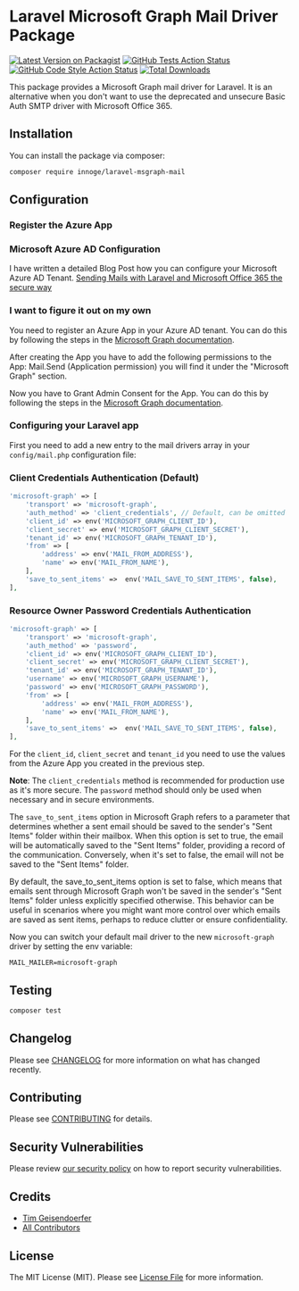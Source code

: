 # Laravel Microsoft Graph Mail Driver Package

[![Latest Version on Packagist](https://img.shields.io/packagist/v/innoge/laravel-msgraph-mail.svg?style=flat-square)](https://packagist.org/packages/innoge/laravel-msgraph-mail)
[![GitHub Tests Action Status](https://img.shields.io/github/actions/workflow/status/innoge/laravel-msgraph-mail/run-tests.yml?branch=main&label=tests&style=flat-square)](https://github.com/innoge/laravel-msgraph-mail/actions?query=workflow%3Arun-tests+branch%3Amain)
[![GitHub Code Style Action Status](https://img.shields.io/github/actions/workflow/status/innoge/laravel-msgraph-mail/fix-php-code-style-issues.yml?branch=main&label=code%20style&style=flat-square)](https://github.com/innoge/laravel-msgraph-mail/actions?query=workflow%3A"Fix+PHP+code+style+issues"+branch%3Amain)
[![Total Downloads](https://img.shields.io/packagist/dt/innoge/laravel-msgraph-mail.svg?style=flat-square)](https://packagist.org/packages/innoge/laravel-msgraph-mail)

This package provides a Microsoft Graph mail driver for Laravel. It is an alternative when you don't want to use the
deprecated and unsecure Basic Auth SMTP driver with Microsoft Office 365.

## Installation

You can install the package via composer:

```bash
composer require innoge/laravel-msgraph-mail
```

## Configuration

### Register the Azure App

### Microsoft Azure AD Configuration

I have written a detailed Blog Post how you can configure your Microsoft Azure AD Tenant. [Sending Mails with Laravel and Microsoft Office 365 the secure way](https://geisi.dev/blog/getting-rid-of-deprecated-microsoft-office-365-smtp-mail-sending)

### I want to figure it out on my own

You need to register an Azure App in your Azure AD tenant. You can do this by following the steps in
the [Microsoft Graph documentation](https://docs.microsoft.com/en-us/graph/auth-register-app-v2).

After creating the App you have to add the following permissions to the App:
Mail.Send (Application permission) you will find it under the "Microsoft Graph" section.

Now you have to Grant Admin Consent for the App. You can do this by following the steps in
the [Microsoft Graph documentation](https://docs.microsoft.com/en-us/graph/auth-v2-service#3-get-administrator-consent).

### Configuring your Laravel app

First you need to add a new entry to the mail drivers array in your `config/mail.php` configuration file:

### Client Credentials Authentication (Default)

```php
'microsoft-graph' => [
    'transport' => 'microsoft-graph',
    'auth_method' => 'client_credentials', // Default, can be omitted
    'client_id' => env('MICROSOFT_GRAPH_CLIENT_ID'),
    'client_secret' => env('MICROSOFT_GRAPH_CLIENT_SECRET'),
    'tenant_id' => env('MICROSOFT_GRAPH_TENANT_ID'),
    'from' => [
        'address' => env('MAIL_FROM_ADDRESS'),
        'name' => env('MAIL_FROM_NAME'),
    ],
    'save_to_sent_items' =>  env('MAIL_SAVE_TO_SENT_ITEMS', false),
],
```

### Resource Owner Password Credentials Authentication

```php
'microsoft-graph' => [
    'transport' => 'microsoft-graph',
    'auth_method' => 'password',
    'client_id' => env('MICROSOFT_GRAPH_CLIENT_ID'),
    'client_secret' => env('MICROSOFT_GRAPH_CLIENT_SECRET'),
    'tenant_id' => env('MICROSOFT_GRAPH_TENANT_ID'),
    'username' => env('MICROSOFT_GRAPH_USERNAME'),
    'password' => env('MICROSOFT_GRAPH_PASSWORD'),
    'from' => [
        'address' => env('MAIL_FROM_ADDRESS'),
        'name' => env('MAIL_FROM_NAME'),
    ],
    'save_to_sent_items' =>  env('MAIL_SAVE_TO_SENT_ITEMS', false),
],
```

For the `client_id`, `client_secret` and `tenant_id` you need to use the values from the Azure App you created in the
previous step.

**Note**: The `client_credentials` method is recommended for production use as it's more secure. The `password` method should only be used when necessary and in secure environments.

The `save_to_sent_items` option in Microsoft Graph refers to a parameter that determines whether a sent email should be saved to the sender's "Sent Items" folder within their mailbox. When this option is set to true, the email will be automatically saved to the "Sent Items" folder, providing a record of the communication. Conversely, when it's set to false, the email will not be saved to the "Sent Items" folder.

By default, the save_to_sent_items option is set to false, which means that emails sent through Microsoft Graph won't be saved in the sender's "Sent Items" folder unless explicitly specified otherwise. This behavior can be useful in scenarios where you might want more control over which emails are saved as sent items, perhaps to reduce clutter or ensure confidentiality.

Now you can switch your default mail driver to the new `microsoft-graph` driver by setting the env variable:

```dotenv
MAIL_MAILER=microsoft-graph
```

## Testing

```bash
composer test
```

## Changelog

Please see [CHANGELOG](CHANGELOG.md) for more information on what has changed recently.

## Contributing

Please see [CONTRIBUTING](CONTRIBUTING.md) for details.

## Security Vulnerabilities

Please review [our security policy](../../security/policy) on how to report security vulnerabilities.

## Credits

-   [Tim Geisendoerfer](https://github.com/InnoGE)
-   [All Contributors](../../contributors)

## License

The MIT License (MIT). Please see [License File](LICENSE.md) for more information.
